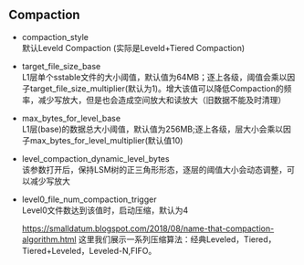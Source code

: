 ## Compaction
- compaction_style  
默认Leveld Compaction (实际是Leveld+Tiered Compaction)
- target_file_size_base  
L1层单个sstable文件的大小阈值，默认值为64MB；逐上各级，阈值会乘以因子target_file_size_multiplier(默认为1)。增大该值可以降低Compaction的频率，减少写放大，但是也会造成空间放大和读放大（旧数据不能及时清理）
- max_bytes_for_level_base  
L1层(base)的数据总大小阈值，默认值为256MB;逐上各级，层大小会乘以因子max_bytes_for_level_multiplier(默认值10)
- level_compaction_dynamic_level_bytes  
该参数打开后，保持LSM树的正三角形形态，逐层的阈值大小会动态调整，可以减少写放大
- level0_file_num_compaction_trigger  
Level0文件数达到该值时，启动压缩，默认为4
  
  
  https://smalldatum.blogspot.com/2018/08/name-that-compaction-algorithm.html
  这里我们展示一系列压缩算法：经典Leveled，Tiered，Tiered+Leveled，Leveled-N,FIFO。

